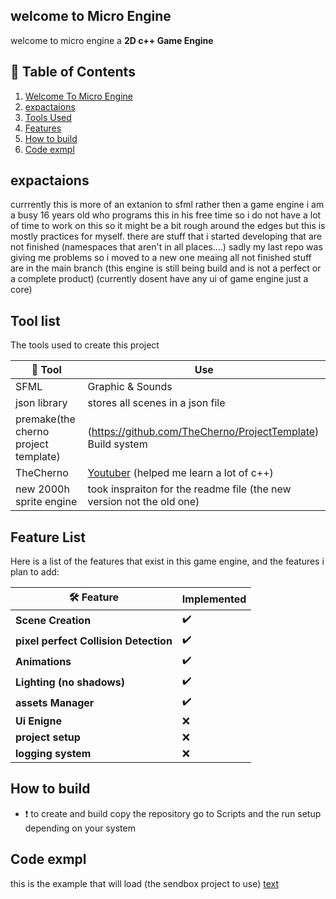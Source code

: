 ## welcome to Micro Engine

welcome to micro engine a **2D c++ Game Engine** 

## 📑 Table of Contents
1. [Welcome To Micro Engine](#welcome-to-Micro-Engine)
2. [expactaions](#expactaions)
3. [Tools Used](#Tool-list)
4. [Features](#Feature-List)
5. [How to build](#How-to-build)
6. [Code exmpl](#Code-exmpl)

## expactaions
currrently this is more of an extanion to sfml rather then a game engine
i am a busy 16 years old who programs this in his free time so i do not have a lot of time to work on this so it might be a bit rough around the edges but this is mostly practices for myself.
there are stuff that i started developing that are not finished (namespaces that aren't in all places....)
sadly my last repo was giving me problems so i moved to a new one meaing all not finished stuff are in the main branch
(this engine is still being build and is not a perfect or a complete product)
(currently dosent have any ui of game engine just a core)

## Tool list
The tools used to create this project 

| 🔧 Tool|Use|
|-----|-------------|
|SFML|Graphic & Sounds|
|json library| stores all scenes in a json file |
|premake(the cherno project template)| (https://github.com/TheCherno/ProjectTemplate) Build system|
|TheCherno| [Youtuber](https://www.youtube.com/@TheCherno) (helped me learn a lot of c++) |
|new 2000h sprite engine| took inspraiton for the readme file (the new version not the old one)|

## Feature List
Here is a list of the features that exist in this game engine, and the features i plan to add: 

| 🛠️ Feature | Implemented |
|---------|-------------|
| **Scene Creation** | ✔️ |
| **pixel perfect Collision Detection** | ✔️ |
| **Animations** | ✔️ |
| **Lighting (no shadows)** | ✔️ |
| **assets Manager** | ✔️ |
| **Ui Enigne** | ❌ |
| **project setup** | ❌ |
| **logging system** | ❌ |

## How to build
- ❗ to create and build copy the repository go to Scripts and the run setup depending on your system

## Code exmpl
this is the example that will load (the sendbox project to use)
[text](SendBox/src/SendBoxApp.cpp)

